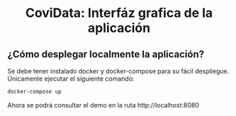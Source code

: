 # <p align="center"> CoviData: Interfáz grafica de la aplicación </p>


## ¿Cómo desplegar localmente la aplicación?
Se debe tener instalado docker y docker-compose para su fácil despliegue. Únicamente ejecutar el siguiente comando:
~~~bash
docker-compose up
~~~

Ahora se podrá consultar el demo en la ruta http://localhost:8080